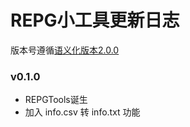 # REPG小工具更新日志
版本号遵循[语义化版本2.0.0](https://semver.org/lang/zh-CN/)
### v0.1.0
+ REPGTools诞生
+ 加入 info.csv 转 info.txt 功能